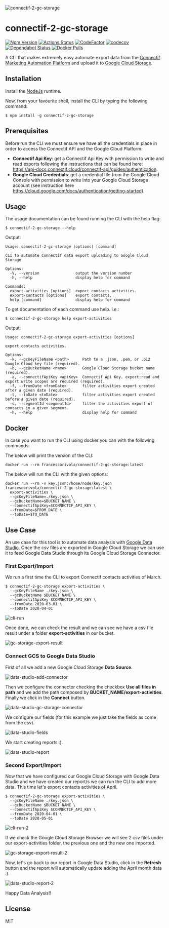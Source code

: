 ![connectif-2-gc-storage](./doc/images/connectif-2-gc-storage-logo.png)

# connectif-2-gc-storage


[![Npm Version](https://badge.fury.io/js/connectif-2-gc-storage.svg)](https://www.npmjs.com/package/connectif-2-gc-storage)
[![Actions Status](https://github.com/francescorivola/connectif-2-gc-storage/workflows/Node%20CI/badge.svg)](https://github.com/francescorivola/connectif-2-gc-storage/actions)
[![CodeFactor](https://www.codefactor.io/repository/github/francescorivola/connectif-2-gc-storage/badge)](https://www.codefactor.io/repository/github/francescorivola/connectif-2-gc-storage)
[![codecov](https://codecov.io/gh/francescorivola/connectif-2-gc-storage/branch/master/graph/badge.svg)](https://codecov.io/gh/francescorivola/connectif-2-gc-storage)
[![Dependabot Status](https://api.dependabot.com/badges/status?host=github&repo=francescorivola/connectif-2-gc-storage)](https://dependabot.com)
[![Docker Pulls](https://img.shields.io/docker/pulls/francescorivola/connectif-2-gc-storage.svg)](https://hub.docker.com/r/francescorivola/connectif-2-gc-storage)

A CLI that makes extremely easy automate export data from the [Connectif Marketing Automation Platform](https://www.connectif.ai) and upload it to [Google Cloud Storage](https://cloud.google.com/storage).

## Installation

Install the [NodeJs](https://nodejs.org) runtime.

Now, from your favourite shell, install the CLI by typing the following command:

```
$ npm install -g connectif-2-gc-storage
```

## Prerequisites

Before run the CLI we must ensure we have all the credentials in place in order to access the Connectif API and the Google Cloud Platform:

- **Connectif Api Key**: get a Connectif Api Key with permission to write and read exports following the instructions that can be found here: https://api-docs.connectif.cloud/connectif-api/guides/authentication.
- **Google Cloud Credentials**: get a credential file from the Google Cloud Console with permission to write into your Google Cloud Storage account (see instruction here https://cloud.google.com/docs/authentication/getting-started).

## Usage

The usage documentation can be found running the CLI with the help flag:

```
$ connectif-2-gc-storage --help
```

Output:

```
Usage: connectif-2-gc-storage [options] [command]

CLI to automate Connectif data export uploading to Google Cloud Storage

Options:
  -V, --version                output the version number
  -h, --help                   display help for command

Commands:
  export-activities [options]  export contacts activities.
  export-contacts [options]    export contacts.
  help [command]               display help for command
```

To get documentation of each command use help. i.e.:

```
$ connectif-2-gc-storage help export-activities
```

Output:

```
Usage: connectif-2-gc-storage export-activities [options]

export contacts activities.

Options:
  -k, --gcKeyFileName <path>      Path to a .json, .pem, or .p12 Google Cloud key file (required).
  -b, --gcBucketName <name>       Google Cloud Storage bucket name (required).
  -a, --connectifApiKey <apiKey>  Connectif Api Key. export:read and export:write scopes are required (required).
  -f, --fromDate <fromDate>       filter activities export created after a given date (required).
  -t, --toDate <toDate>           filter activities export created before a given date (required).
  -s, --segmentId <segmentId>     filter the activities export of contacts in a given segment.
  -h, --help                      display help for command
```

## Docker

In case you want to run the CLI using docker you can with the following commands:

The below will print the version of the CLI:
```
docker run --rm francescorivola/connectif-2-gc-storage:latest
```

The below will run the CLI with the given options:
```
docker run --rm -v key.json:/home/node/key.json francescorivola/connectif-2-gc-storage:latest \
  export-activities \
  --gcKeyFileName=./key.json \
  --gcBucketName=$BUCKET_NAME \
  --connectifApiKey=$CONNECTIF_API_KEY \
  --fromDate=$FROM_DATE \
  --toDate=$TO_DATE
```

## Use Case

An use case for this tool is to automate data analysis with [Google Data Studio](https://datastudio.google.com/). Once the csv files are exported in Google Cloud Storage we can use it to feed Google Data Studio through its Google Cloud Storage Connector.

### First Export/Import

We run a first time the CLI to export Connectif contacts activities of March.

```
$ connectif-2-gc-storage export-activities \
  --gcKeyFileName ./key.json \
  --gcBucketName $BUCKET_NAME \
  --connectifApiKey $CONNECTIF_API_KEY \
  --fromDate 2020-03-01 \
  --toDate 2020-04-01
```

![cli-run](./doc/images/cli-run.png)

Once done, we can check the result and we can see we have a csv file result under a folder **export-activities** in our bucket.

![gc-storage-export-result](./doc/images/gc-storage-export-result.png)

### Connect GCS to Google Data Studio

First of all we add a new Google Cloud Storage **Data Source**.

![data-studio-add-connector](./doc/images/data-studio-add-connector.png)

Then we configure the connector checking the checkbox **Use all files in path** and we add the path composed by **BUCKET_NAME/export-activities**. Finally we click in the **Connect** button. 

![data-studio-gc-storage-connector](./doc/images/data-studio-gc-storage-connector.png)

We configure our fields (for this example we just take the fields as come from the csv).

![data-studio-fields](./doc/images/data-studio-fields.png)

We start creating reports :).

![data-studio-report](./doc/images/data-studio-report.png)

### Second Export/Import

Now that we have configured our Google Cloud Storage with Google Data Studio and we have created our report/s we can run the CLI to add more data. This time let's export contacts activities of April.

```
$ connectif-2-gc-storage export-activities \
  --gcKeyFileName ./key.json \
  --gcBucketName $BUCKET_NAME \
  --connectifApiKey $CONNECTIF_API_KEY \
  --fromDate 2020-04-01 \
  --toDate 2020-05-01
```
![cli-run-2](./doc/images/cli-run-2.png)

If we check the Google Cloud Storage Browser we will see 2 csv files under our export-activities folder, the previous one and the new one imported.

![gc-storage-export-result-2](./doc/images/gc-storage-export-result-2.png)

Now, let's go back to our report in Google Data Studio, click in the **Refresh** button and the report will automatically update adding the April month data :).

![data-studio-report-2](./doc/images/data-studio-report-2.png)

Happy Data Analysis!!

## License

MIT


